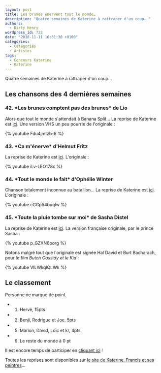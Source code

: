 ```yaml
---
layout: post
title: Les brunes énervent tout le monde…
description: "Quatre semaines de Katerine à rattraper d'un coup… "
authors:
  - Dirty Henry
wordpress_id: 722
date: "2010-11-11 16:31:30 +0100"
categories:
  - Catégories
  - Artistes
tags:
  - Concours Katerine
  - Katerine
---
```


Quatre semaines de Katerine à rattraper d'un coup…

## Les chansons des 4 dernières semaines

<h3>42. *Les brunes comptent pas des brunes* de Lio</h3>

Alors que tout le monde s'attendait à Banana Split… La reprise de Katerine est
[ici](http://www.katerinefrancisetsespeintres.com/brunes.html). Une version VHS
un peu pourrie de l'originale :

{% youtube Fdu4jmtzb-8 %}

<h3>43. *Ca m'énerve* d'Helmut Fritz</h3>

La reprise de Katerine est
[ici](http://www.katerinefrancisetsespeintres.com/enerve.html). L'originale :

{% youtube iLv-LEO178c %}

<h3>44. *Tout le monde le fait* d'Ophélie Winter</h3>

Chanson totalement inconnue au bataillon… La reprise de Katerine est
[ici](http://www.katerinefrancisetsespeintres.com/monde.html). L'originale :

{% youtube cGGp54buqlw %}

<h3>45. *Toute la pluie tombe sur moi* de Sasha Distel</h3>

La reprise de Katerine est
[ici](http://www.katerinefrancisetsespeintres.com/pluie.html). La version
française originale, par le prince Sasha :

{% youtube p_GZXN6porg %}

Notons malgré tout que l'originale est signée Hal David et Burt Bacharach, pour
le film _Butch Cassidy et le Kid_ :

{% youtube VILWkqlQLWk %}

## Le classement

Personne ne marque de point.

- 1. Hervé, 15pts
- 2. Benji, Rodrigue et Joe, 5pts
- 5. Marion, David, Loïc et kr, 4pts
- 9. Le reste du monde à 0 pt

Il est encore temps de participer en [cliquant ici](569) !

Toutes les reprises sont disponibles sur
[le site de Katerine, Francis et ses peintres](http://www.katerinefrancisetsespeintres.com/)…
